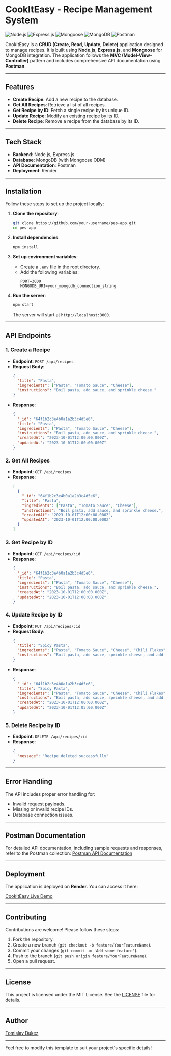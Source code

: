 
# CookItEasy - Recipe Management System

![Node.js](https://img.shields.io/badge/Node.js-18.x-green)
![Express.js](https://img.shields.io/badge/Express.js-4.x-blue)
![Mongoose](https://img.shields.io/badge/Mongoose-7.x-orange)
![MongoDB](https://img.shields.io/badge/MongoDB-6.x-brightgreen)
![Postman](https://img.shields.io/badge/Postman-API%20Documentation-orange)

CookItEasy is a **CRUD (Create, Read, Update, Delete)** application designed to manage recipes. It is built using **Node.js**, **Express.js**, and **Mongoose** for MongoDB integration. The application follows the **MVC (Model-View-Controller)** pattern and includes comprehensive API documentation using **Postman**.

---

## Features

- **Create Recipe**: Add a new recipe to the database.
- **Get All Recipes**: Retrieve a list of all recipes.
- **Get Recipe by ID**: Fetch a single recipe by its unique ID.
- **Update Recipe**: Modify an existing recipe by its ID.
- **Delete Recipe**: Remove a recipe from the database by its ID.

---

## Tech Stack

- **Backend**: Node.js, Express.js
- **Database**: MongoDB (with Mongoose ODM)
- **API Documentation**: Postman
- **Deployment**: Render

---

## Installation

Follow these steps to set up the project locally:

1. **Clone the repository**:
   ```bash
   git clone https://github.com/your-username/pes-app.git
   cd pes-app
   ```

2. **Install dependencies**:
   ```bash
   npm install
   ```

3. **Set up environment variables**:
   - Create a `.env` file in the root directory.
   - Add the following variables:
     ```
     PORT=3000
     MONGODB_URI=your_mongodb_connection_string
     ```

4. **Run the server**:
   ```bash
   npm start
   ```
   The server will start at `http://localhost:3000`.

---

## API Endpoints

### 1. Create a Recipe
- **Endpoint**: `POST /api/recipes`
- **Request Body**:
  ```json
  {
    "title": "Pasta",
    "ingredients": ["Pasta", "Tomato Sauce", "Cheese"],
    "instructions": "Boil pasta, add sauce, and sprinkle cheese."
  }
  ```
- **Response**:
  ```json
  {
    "_id": "64f1b2c3e4b0a1a2b3c4d5e6",
    "title": "Pasta",
    "ingredients": ["Pasta", "Tomato Sauce", "Cheese"],
    "instructions": "Boil pasta, add sauce, and sprinkle cheese.",
    "createdAt": "2023-10-01T12:00:00.000Z",
    "updatedAt": "2023-10-01T12:00:00.000Z"
  }
  ```

### 2. Get All Recipes
- **Endpoint**: `GET /api/recipes`
- **Response**:
  ```json
  [
    {
      "_id": "64f1b2c3e4b0a1a2b3c4d5e6",
      "title": "Pasta",
      "ingredients": ["Pasta", "Tomato Sauce", "Cheese"],
      "instructions": "Boil pasta, add sauce, and sprinkle cheese.",
      "createdAt": "2023-10-01T12:00:00.000Z",
      "updatedAt": "2023-10-01T12:00:00.000Z"
    }
  ]
  ```

### 3. Get Recipe by ID
- **Endpoint**: `GET /api/recipes/:id`
- **Response**:
  ```json
  {
    "_id": "64f1b2c3e4b0a1a2b3c4d5e6",
    "title": "Pasta",
    "ingredients": ["Pasta", "Tomato Sauce", "Cheese"],
    "instructions": "Boil pasta, add sauce, and sprinkle cheese.",
    "createdAt": "2023-10-01T12:00:00.000Z",
    "updatedAt": "2023-10-01T12:00:00.000Z"
  }
  ```

### 4. Update Recipe by ID
- **Endpoint**: `PUT /api/recipes/:id`
- **Request Body**:
  ```json
  {
    "title": "Spicy Pasta",
    "ingredients": ["Pasta", "Tomato Sauce", "Cheese", "Chili Flakes"],
    "instructions": "Boil pasta, add sauce, sprinkle cheese, and add chili flakes."
  }
  ```
- **Response**:
  ```json
  {
    "_id": "64f1b2c3e4b0a1a2b3c4d5e6",
    "title": "Spicy Pasta",
    "ingredients": ["Pasta", "Tomato Sauce", "Cheese", "Chili Flakes"],
    "instructions": "Boil pasta, add sauce, sprinkle cheese, and add chili flakes.",
    "createdAt": "2023-10-01T12:00:00.000Z",
    "updatedAt": "2023-10-01T12:05:00.000Z"
  }
  ```

### 5. Delete Recipe by ID
- **Endpoint**: `DELETE /api/recipes/:id`
- **Response**:
  ```json
  {
    "message": "Recipe deleted successfully"
  }
  ```

---

## Error Handling

The API includes proper error handling for:
- Invalid request payloads.
- Missing or invalid recipe IDs.
- Database connection issues.

---

## Postman Documentation

For detailed API documentation, including sample requests and responses, refer to the Postman collection:
[Postman API Documentation](https://www.postman.com/)

---

## Deployment

The application is deployed on **Render**. You can access it here:
<!-- TODO: add real link on deployment -->
[CookItEasy Live Demo](https://cookiteasy-app.onrender.com)

---

## Contributing

Contributions are welcome! Please follow these steps:
1. Fork the repository.
2. Create a new branch (`git checkout -b feature/YourFeatureName`).
3. Commit your changes (`git commit -m 'Add some feature'`).
4. Push to the branch (`git push origin feature/YourFeatureName`).
5. Open a pull request.

---

## License

This project is licensed under the MIT License. See the [LICENSE](LICENSE) file for details.

---

## Author

[Tomislav Dukez](https://github.com/tomdu3)

---

Feel free to modify this template to suit your project's specific details!
